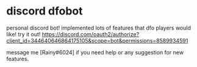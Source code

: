 # discord dfobot
 personal discord bot!
 implemented lots of features that dfo players would like!
 try it out!
 https://discord.com/oauth2/authorize?client_id=344640646864175105&scope=bot&permissions=8589934591

 message me [Rainy#6024] if you need help or any suggestion for new features.
